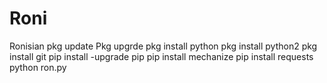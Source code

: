 # Roni
Ronisian
pkg update
Pkg upgrde
pkg install python
pkg install python2
pkg install git
pip install -upgrade pip
pip install mechanize
pip install requests
python ron.py
